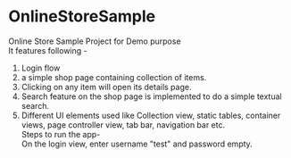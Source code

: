 # OnlineStoreSample
Online Store Sample Project for Demo purpose<br>
It features following -<br>
1. Login flow<br>
2. a simple shop page containing collection of items.<br> 
3. Clicking on any item will open its details page.<br>
4. Search feature on the shop page is implemented to do a simple textual search.<br>
5. Different UI elements used like Collection view, static tables, container views, page controller view, tab bar, navigation bar etc.<br>
Steps to run the app-<br>
On the login view, enter username "test" and password empty.<br>
